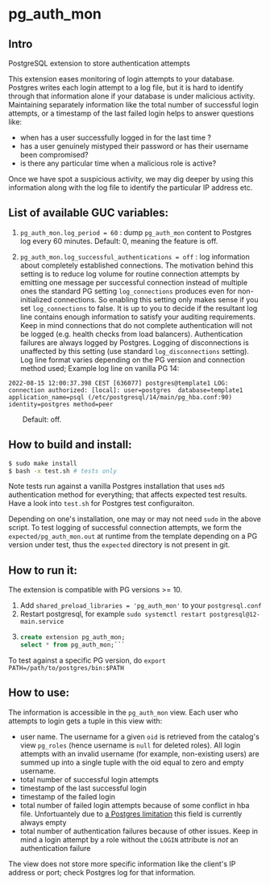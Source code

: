 # pg_auth_mon

## Intro

PostgreSQL extension to store authentication attempts

This extension eases monitoring of login attempts to your
database. Postgres writes each login attempt to a log file, but it is
hard to identify through that information alone if your database
is under malicious activity. Maintaining separately information like the total number of successful login attempts, or a timestamp of the last failed login helps to answer questions like:
- when has a user successfully logged in for the last time ?
- has a user genuinely mistyped their password or has their username been
compromised?
- is there any particular time when a malicious role is active?

Once we have spot a suspicious activity, we may dig
deeper by using this information along with the log file to identify the
particular IP address etc.

## List of available GUC variables:

1. `pg_auth_mon.log_period = 60` : dump `pg_auth_mon` content to Postgres log every 60 minutes. Default: 0, meaning the feature is off.

2. `pg_auth_mon.log_successful_authentications = off` : log information about completely established connections.
The motivation behind this setting is to reduce log volume for routine connection attempts by emitting one message per successful connection instead of multiple ones the standard PG setting `log_connections` produces even for non-initialized connections. So enabling this setting only makes sense if you set `log_connections` to false. It is up to you to decide if the resultant log line contains enough information to satisfy your auditing requirements. Keep in mind connections that do not complete authentication will not be logged (e.g. health checks from load balancers). Authentication failures are always logged by Postgres. Logging of disconnections is unaffected by this setting (use standard `log_disconnections` setting). Log line format varies depending on the PG version and connection method used; Example log line on vanilla PG 14: 
```
2022-08-15 12:00:37.398 CEST [636077] postgres@template1 LOG:  connection authorized: [local]: user=postgres  database=template1 application_name=psql (/etc/postgresql/14/main/pg_hba.conf:90) identity=postgres method=peer
```
&emsp;&emsp;Default: off.

## How to build and install:

```bash
$ sudo make install
$ bash -x test.sh # tests only
```

Note tests run against a vanilla Postgres installation that uses `md5` authentication method for everything;
that affects expected test results. Have a look into `test.sh` for Postgres test configuraiton.

Depending on one's installation, one may or may not need `sudo` in the above script.
To test logging of successful connection attempts, we form the `expected/pg_auth_mon.out` at runtime from the template depending on a PG version under test, thus the `expected` directory is not present in git.

## How to run it:

The extension is compatible with PG versions >= 10.

1. Add `shared_preload_libraries = 'pg_auth_mon'` to your `postgresql.conf`
2. Restart postgresql, for example `sudo systemctl restart postgresql@12-main.service`
3. ```sql
   create extension pg_auth_mon;
   select * from pg_auth_mon;```

To test against a specific PG version, do `export PATH=/path/to/postgres/bin:$PATH`

## How to use:

The information is accessible in the `pg_auth_mon` view. Each user who attempts to login gets a tuple in this view with:
- user name. The username for a given `oid` is retrieved from the catalog's view `pg_roles` (hence username is `null` for deleted roles). All login attempts with an invalid username (for example, non-existing users) are summed up into a single tuple with the oid equal to zero and empty username. 
- total number of successful login attempts
- timestamp of the last successful login
- timestamp of the failed login
- total number of failed login attempts because of some conflict in hba file. Unfortuantely due to [a Postgres limitation](https://github.com/RafiaSabih/pg_auth_mon/issues/10) this field is currently always empty
- total number of authentication failures because of other issues. Keep in mind a login attempt by a role without the `LOGIN` attribute is *not* an authentication failure

The view does not store more specific information like the client's IP address or port; check Postgres log for that information.